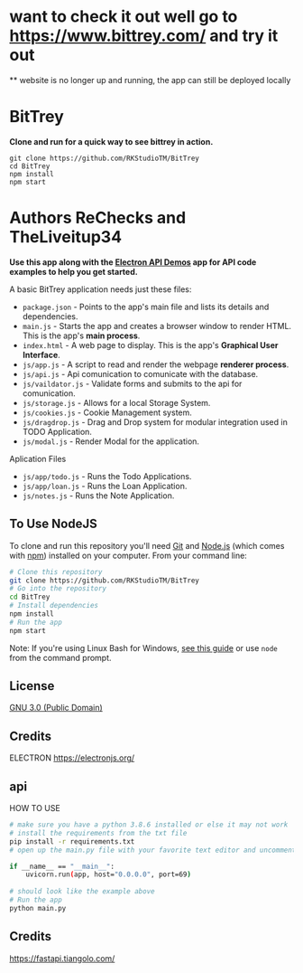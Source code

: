 # want to check it out well go to https://www.bittrey.com/ and try it out 
** website is no longer up and running, the app can still be deployed locally

# BitTrey

**Clone and run for a quick way to see bittrey in action.**
```
git clone https://github.com/RKStudioTM/BitTrey
cd BitTrey
npm install
npm start
```

# Authors ReChecks and  TheLiveitup34


**Use this app along with the [Electron API Demos](http://electron.atom.io/#get-started) app for API code examples to help you get started.**

A basic BitTrey application needs just these files:

- `package.json` - Points to the app's main file and lists its details and dependencies.
- `main.js` - Starts the app and creates a browser window to render HTML. This is the app's **main process**.
- `index.html` - A web page to display. This is the app's **Graphical User Interface**.
- `js/app.js` - A script to read and render the webpage **renderer process**.
- `js/api.js` - Api comunication to comunicate with the database.
- `js/vaildator.js` - Validate forms and submits to the api for comunication.
- `js/storage.js` - Allows for a local Storage System.
- `js/cookies.js` - Cookie Management system.
- `js/dragdrop.js` - Drag and Drop system for modular integration used in TODO Application.
- `js/modal.js` - Render Modal for the application.

Aplication Files

- `js/app/todo.js` - Runs the Todo Applications.
- `js/app/loan.js` - Runs the Loan Application.
- `js/notes.js` - Runs the Note Application.





## To Use NodeJS

To clone and run this repository you'll need [Git](https://git-scm.com) and [Node.js](https://nodejs.org/en/download/) (which comes with [npm](http://npmjs.com)) installed on your computer. From your command line:

```bash
# Clone this repository
git clone https://github.com/RKStudioTM/BitTrey
# Go into the repository
cd BitTrey
# Install dependencies
npm install
# Run the app
npm start
```


Note: If you're using Linux Bash for Windows, [see this guide](https://www.howtogeek.com/261575/how-to-run-graphical-linux-desktop-applications-from-windows-10s-bash-shell/) or use `node` from the command prompt.


## License

[GNU 3.0 (Public Domain)](LICENSE)

## Credits

ELECTRON
https://electronjs.org/

## api

HOW TO USE

```bash
# make sure you have a python 3.8.6 installed or else it may not work
# install the requirements from the txt file
pip install -r requirements.txt
# open up the main.py file with your favorite text editor and uncomment these line of code

if __name__ == "__main__":
    uvicorn.run(app, host="0.0.0.0", port=69)
    
# should look like the example above
# Run the app
python main.py 
```
## Credits
https://fastapi.tiangolo.com/



